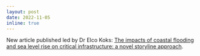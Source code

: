 ```yaml
---
layout: post
date: 2022-11-05
inline: true
---
```


New article published led by Dr Elco Koks: [The impacts of coastal flooding and sea level rise on critical infrastructure: a novel storyline approach](https://www.tandfonline.com/doi/full/10.1080/23789689.2022.2142741).
